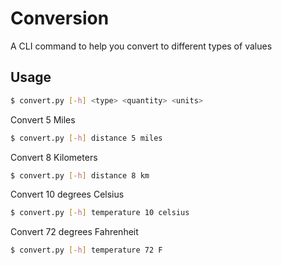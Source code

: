 
# Conversion

A CLI command to help you convert to different types of values

## Usage

```bash
$ convert.py [-h] <type> <quantity> <units>
```

Convert 5 Miles

```bash
$ convert.py [-h] distance 5 miles 
```

Convert 8 Kilometers

```bash
$ convert.py [-h] distance 8 km 
```

Convert 10 degrees Celsius

```bash
$ convert.py [-h] temperature 10 celsius 
```

Convert 72 degrees Fahrenheit

```bash
$ convert.py [-h] temperature 72 F 
```

